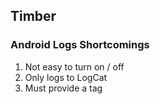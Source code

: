 ## Timber

### Android Logs Shortcomings

1. Not easy to turn on / off
2. Only logs to LogCat
3. Must provide a tag
